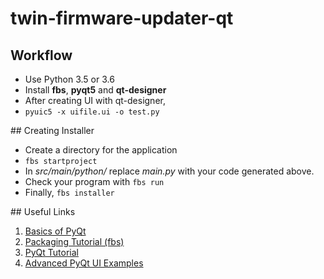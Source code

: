 # twin-firmware-updater-qt

## Workflow
* Use Python 3.5 or 3.6
* Install **fbs**, **pyqt5** and **qt-designer**
* After creating UI with qt-designer,
* `pyuic5 -x uifile.ui -o test.py`

## Creating Installer
* Create a directory for the application
* `fbs startproject`
* In *src/main/python/* replace *main.py* with your code generated above.
* Check your program with `fbs run`
* Finally, `fbs installer`

## Useful Links
1. [Basics of PyQt](https://www.learnpyqt.com)
2. [Packaging Tutorial (fbs)](https://libraries.io/github/mherrmann/fbs-tutorial)
3. [PyQt Tutorial](https://www.youtube.com/playlist?list=PLzMcBGfZo4-lB8MZfHPLTEHO9zJDDLpYj)
4. [Advanced PyQt UI Examples](https://www.youtube.com/user/VFXtestingWMP)